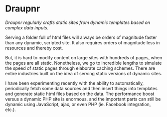 # Draupnr
*Draupnr regularly crafts static sites from dynamic templates based on complex data inputs.*
  
Serving a folder full of html files will always be orders of magnitude faster than any dynamic, scripted site. It also requires orders of magnitude less in resources and thereby cost.  
  
But, it is hard to modify content on large sites with hundreds of pages, when the pages are all static. Nonetheless, we go to incredible lengths to simulate the speed of static pages through elaborate caching schemes. There are entire industries built on the idea of serving static versions of dynamic sites.  
  
I have been experimenting recently with the ability to automatically, periodically fetch some data sources and then insert things into templates and generate static html files based on the data. The performance boost versus a dynamic PHP site is enormous, and the important parts can still be dynamic using JavaScript, ajax, or even PHP (ie. Facebook integration, etc.).
